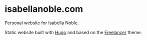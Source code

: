 # isabellanoble.com

Personal website for Isabella Noble.


Static website built with [Hugo](https://gohugo.io/) and based on the [Freelancer](https://themes.gohugo.io/freelancer/) theme.
